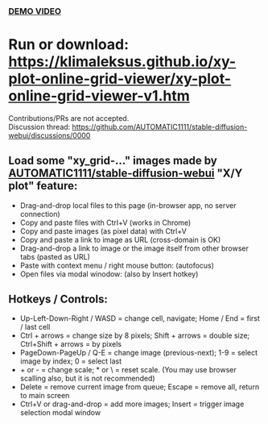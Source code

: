 ### [DEMO VIDEO](https://klimaleksus2.ucoz.ru/waifu/xy-plot-online-grid-viewer-v1.mp4)
# Run or download: https://klimaleksus.github.io/xy-plot-online-grid-viewer/xy-plot-online-grid-viewer-v1.htm

Contributions/PRs are not accepted.  
Discussion thread: https://github.com/AUTOMATIC1111/stable-diffusion-webui/discussions/0000

## Load some "xy_grid-…" images made by [AUTOMATIC1111/stable-diffusion-webui](https://github.com/AUTOMATIC1111/stable-diffusion-webui/wiki/Features#xy-plot) "X/Y plot" feature:

- Drag-and-drop local files to this page (in-browser app, no server connection)
- Copy and paste files with Ctrl+V (works in Chrome)
- Copy and paste images (as pixel data) with Ctrl+V
- Copy and paste a link to image as URL (cross-domain is OK)
- Drag-and-drop a link to image or the image itself from other browser tabs (pasted as URL)
- Paste with context menu / right mouse button: (autofocus)
- Open files via modal winodow: (also by Insert hotkey)

## Hotkeys / Controls:

- Up-Left-Down-Right / WASD = change cell, navigate; Home / End = first / last cell
- Ctrl + arrows = change size by 8 pixels; Shift + arrows = double size; Ctrl+Shift + arrows = by pixels
- PageDown-PageUp / Q-E = change image (previous-next); 1-9 = select image by index; 0 = select last
- \+ or - = change scale; * or \ = reset scale. (You may use browser scalling also, but it is not recommended)
- Delete = remove current image from queue; Escape = remove all, return to main screen
- Ctrl+V or drag-and-drop = add more images; Insert = trigger image selection modal window
